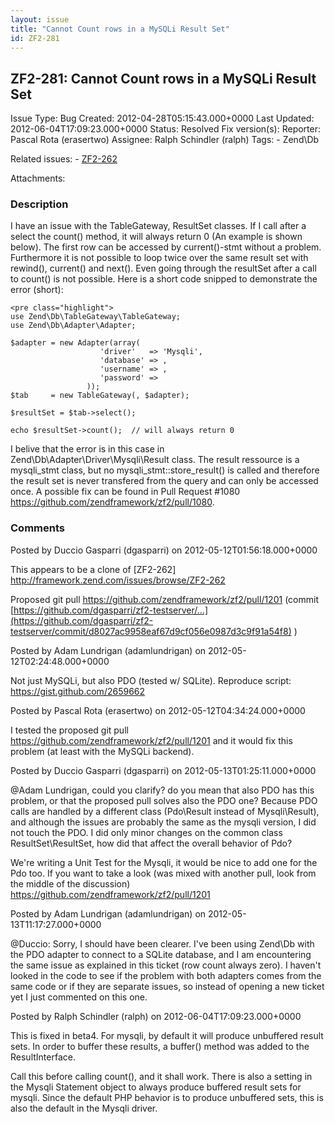 ```yaml
---
layout: issue
title: "Cannot Count rows in a MySQLi Result Set"
id: ZF2-281
---
```


ZF2-281: Cannot Count rows in a MySQLi Result Set
-------------------------------------------------

 Issue Type: Bug Created: 2012-04-28T05:15:43.000+0000 Last Updated: 2012-06-04T17:09:23.000+0000 Status: Resolved Fix version(s): 
 Reporter:  Pascal Rota (erasertwo)  Assignee:  Ralph Schindler (ralph)  Tags: - Zend\\Db
 
 Related issues: - [ZF2-262](/issues/browse/ZF2-262)
 
 Attachments: 
### Description

I have an issue with the TableGateway, ResultSet classes. If I call after a select the count() method, it will always return 0 (An example is shown below). The first row can be accessed by current()-stmt without a problem. Furthermore it is not possible to loop twice over the same result set with rewind(), current() and next(). Even going through the resultSet after a call to count() is not possible. Here is a short code snipped to demonstrate the error (short):

 
    <pre class="highlight">
    use Zend\Db\TableGateway\TableGateway;
    use Zend\Db\Adapter\Adapter;
     
    $adapter = new Adapter(array(
                        'driver'   => 'Mysqli',
                        'database' => ,
                        'username' => ,
                        'password' => 
                     ));
    $tab     = new TableGateway(, $adapter);
     
    $resultSet = $tab->select();
     
    echo $resultSet->count();  // will always return 0


 I belive that the error is in this case in Zend\\Db\\Adapter\\Driver\\Mysqli\\Result class. The result ressource is a mysqli\_stmt class, but no mysqli\_stmt::store\_result() is called and therefore the result set is never transfered from the query and can only be accessed once. A possible fix can be found in Pull Request #1080 <https://github.com/zendframework/zf2/pull/1080>.

 

 

### Comments

Posted by Duccio Gasparri (dgasparri) on 2012-05-12T01:56:18.000+0000

This appears to be a clone of [ZF2-262] <http://framework.zend.com/issues/browse/ZF2-262>

Proposed git pull <https://github.com/zendframework/zf2/pull/1201> (commit [https://github.com/dgasparri/zf2-testserver/…](https://github.com/dgasparri/zf2-testserver/commit/d8027ac9958eaf67d9cf056e0987d3c9f91a54f8) )

 

 

Posted by Adam Lundrigan (adamlundrigan) on 2012-05-12T02:24:48.000+0000

Not just MySQLi, but also PDO (tested w/ SQLite). Reproduce script: <https://gist.github.com/2659662>

 

 

Posted by Pascal Rota (erasertwo) on 2012-05-12T04:34:24.000+0000

I tested the proposed git pull <https://github.com/zendframework/zf2/pull/1201> and it would fix this problem (at least with the MySQLi backend).

 

 

Posted by Duccio Gasparri (dgasparri) on 2012-05-13T01:25:11.000+0000

@Adam Lundrigan, could you clarify? do you mean that also PDO has this problem, or that the proposed pull solves also the PDO one? Because PDO calls are handled by a different class (Pdo\\Result instead of Mysqli\\Result), and although the issues are probably the same as the mysqli version, I did not touch the PDO. I did only minor changes on the common class ResultSet\\ResultSet, how did that affect the overall behavior of Pdo?

We're writing a Unit Test for the Mysqli, it would be nice to add one for the Pdo too. If you want to take a look (was mixed with another pull, look from the middle of the discussion) <https://github.com/zendframework/zf2/pull/1201>

 

 

Posted by Adam Lundrigan (adamlundrigan) on 2012-05-13T11:17:27.000+0000

@Duccio: Sorry, I should have been clearer. I've been using Zend\\Db with the PDO adapter to connect to a SQLite database, and I am encountering the same issue as explained in this ticket (row count always zero). I haven't looked in the code to see if the problem with both adapters comes from the same code or if they are separate issues, so instead of opening a new ticket yet I just commented on this one.

 

 

Posted by Ralph Schindler (ralph) on 2012-06-04T17:09:23.000+0000

This is fixed in beta4. For mysqli, by default it will produce unbuffered result sets. In order to buffer these results, a buffer() method was added to the ResultInterface.

Call this before calling count(), and it shall work. There is also a setting in the Mysqli Statement object to always produce buffered result sets for mysqli. Since the default PHP behavior is to produce unbuffered sets, this is also the default in the Mysqli driver.

 

 